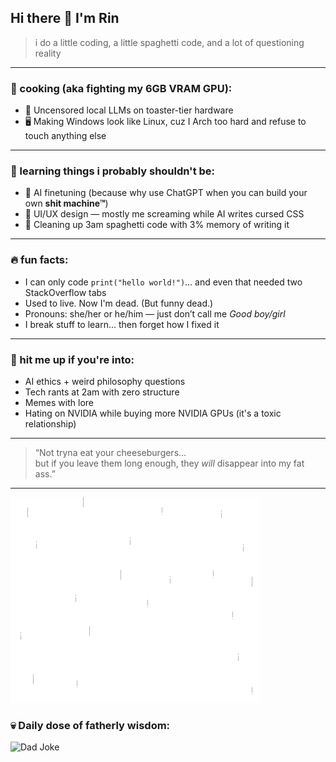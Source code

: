 ## Hi there 👋 I'm Rin

> i do a little coding, a little spaghetti code, and a lot of questioning reality

---

### 🧠 cooking (aka fighting my 6GB VRAM GPU):
- 🧠 Uncensored local LLMs on toaster-tier hardware
- 🖥️ Making Windows look like Linux, cuz I Arch too hard and refuse to touch anything else

---

### 🌱 learning things i probably shouldn't be:
- 🤖 AI finetuning (because why use ChatGPT when you can build your own **shit machine™**)
- 🎨 UI/UX design — mostly me screaming while AI writes cursed CSS
- 🧼 Cleaning up 3am spaghetti code with 3% memory of writing it

---

### 🔥 fun facts:
- I can only code `print("hello world!")`... and even that needed two StackOverflow tabs
- Used to live. Now I'm dead. (But funny dead.)
- Pronouns: she/her or he/him — just don’t call me *Good boy/girl*
- I break stuff to learn... then forget how I fixed it

---

### 💬 hit me up if you're into:
- AI ethics + weird philosophy questions
- Tech rants at 2am with zero structure
- Memes with lore
- Hating on NVIDIA while buying more NVIDIA GPUs (it's a toxic relationship)

---

> “Not tryna eat your cheeseburgers...  
> but if you leave them long enough, they *will* disappear into my fat ass.”

---

![cute katze](./assets/katze.gif)

### 💀 Daily dose of fatherly wisdom:
![Dad Joke](https://readme-jokes.vercel.app/api?theme=tokyonight&hideBorder)

